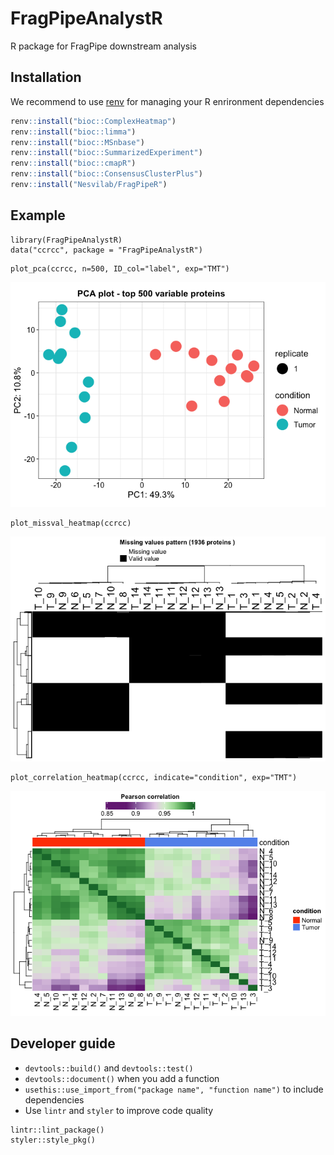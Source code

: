 # FragPipeAnalystR

R package for FragPipe downstream analysis

## Installation

We recommend to use [renv](https://rstudio.github.io/renv/index.html) for managing your R enrironment dependencies

``` r
renv::install("bioc::ComplexHeatmap")
renv::install("bioc::limma")
renv::install("bioc::MSnbase")
renv::install("bioc::SummarizedExperiment")
renv::install("bioc::cmapR")
renv::install("bioc::ConsensusClusterPlus")
renv::install("Nesvilab/FragPipeR")
```

## Example

```
library(FragPipeAnalystR)
data("ccrcc", package = "FragPipeAnalystR")
```

```
plot_pca(ccrcc, n=500, ID_col="label", exp="TMT")
```

![PCA](vignettes/tutorial_files/figure-html/unnamed-chunk-2-1.png)

```
plot_missval_heatmap(ccrcc)
```

![missing value heatmap](vignettes/tutorial_files/figure-html/unnamed-chunk-4-1.png)

```
plot_correlation_heatmap(ccrcc, indicate="condition", exp="TMT")
```

![correlation heatmap](vignettes/tutorial_files/figure-html/unnamed-chunk-3-1.png)


## Developer guide
- `devtools::build()` and `devtools::test()`
- `devtools::document()` when you add a function
- `usethis::use_import_from("package name", "function name")` to include dependencies
- Use `lintr` and `styler` to improve code quality
```
lintr::lint_package()
styler::style_pkg()
```

